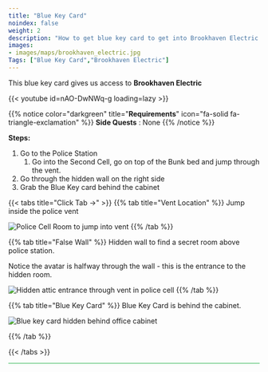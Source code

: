 ```yaml
---
title: "Blue Key Card"
noindex: false
weight: 2
description: "How to get blue key card to get into Brookhaven Electric."
images:
- images/maps/brookhaven_electric.jpg
Tags: ["Blue Key Card","Brookhaven Electric"]
---
```



This blue key card gives us access to **Brookhaven Electric**

{{< youtube id=nAO-DwNWq-g loading=lazy >}}

{{% notice color="darkgreen" title="**Requirements**" icon="fa-solid fa-triangle-exclamation"  %}}
**Side Quests** : None
{{% /notice %}}

**Steps:**

1. Go to the Police Station
	1. Go into the Second Cell, go on top of the Bunk bed and jump through the vent.
2. Go through the hidden wall on the right side
3. Grab the Blue Key card behind the cabinet


{{< tabs title="Click Tab ->" >}}
{{% tab title="Vent Location" %}}
Jump inside the police vent

![Police Cell Room to jump into vent](/images/bh/blue-key-card-cell.jpg)
{{% /tab %}}

{{% tab title="False Wall" %}}
Hidden wall to find a secret room above police station.

Notice the avatar is halfway through the wall - this is the entrance to the hidden room.

![Hidden attic entrance through vent in police cell](/images/bh/blue-key-card-wall.jpg)
{{% /tab %}}

{{% tab title="Blue Key Card" %}}
Blue Key Card is behind the cabinet.

![Blue key card hidden behind office cabinet](/images/bh/blue-key-card-cabinet.jpg)

{{% /tab %}}

{{< /tabs >}}

 
<hr style="background-color: #28b44c" size=8>
 